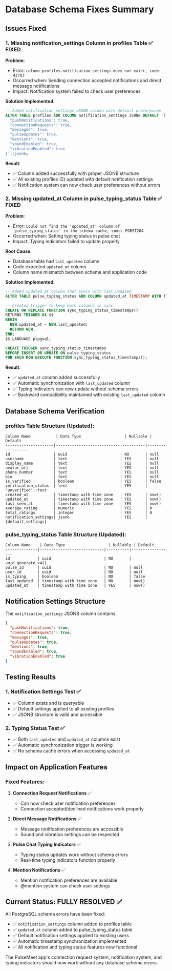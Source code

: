 # Database Schema Fixes Summary

## Issues Fixed

### 1. **Missing notification_settings Column in profiles Table** ✅ FIXED

**Problem**: 
- Error: `column profiles.notification_settings does not exist, code: 42703`
- Occurred when: Sending connection accepted notifications and direct message notifications
- Impact: Notification system failed to check user preferences

**Solution Implemented**:
```sql
-- Added notification_settings JSONB column with default preferences
ALTER TABLE profiles ADD COLUMN notification_settings JSONB DEFAULT '{
  "pushNotifications": true,
  "connectionRequests": true,
  "messages": true,
  "pulseUpdates": true,
  "mentions": true,
  "soundEnabled": true,
  "vibrationEnabled": true
}'::jsonb;
```

**Result**: 
- ✅ Column added successfully with proper JSONB structure
- ✅ All existing profiles (2) updated with default notification settings
- ✅ Notification system can now check user preferences without errors

### 2. **Missing updated_at Column in pulse_typing_status Table** ✅ FIXED

**Problem**:
- Error: `Could not find the 'updated_at' column of 'pulse_typing_status' in the schema cache, code: PGRST204`
- Occurred when: Setting typing status in pulse chat
- Impact: Typing indicators failed to update properly

**Root Cause**: 
- Database table had `last_updated` column
- Code expected `updated_at` column
- Column name mismatch between schema and application code

**Solution Implemented**:
```sql
-- Added updated_at column that syncs with last_updated
ALTER TABLE pulse_typing_status ADD COLUMN updated_at TIMESTAMP WITH TIME ZONE DEFAULT NOW();

-- Created trigger to keep both columns in sync
CREATE OR REPLACE FUNCTION sync_typing_status_timestamps()
RETURNS TRIGGER AS $$
BEGIN
  NEW.updated_at = NEW.last_updated;
  RETURN NEW;
END;
$$ LANGUAGE plpgsql;

CREATE TRIGGER sync_typing_status_timestamps
BEFORE INSERT OR UPDATE ON pulse_typing_status
FOR EACH ROW EXECUTE FUNCTION sync_typing_status_timestamps();
```

**Result**:
- ✅ `updated_at` column added successfully
- ✅ Automatic synchronization with `last_updated` column
- ✅ Typing indicators can now update without schema errors
- ✅ Backward compatibility maintained with existing `last_updated` column

## Database Schema Verification

### profiles Table Structure (Updated):
```
Column Name           | Data Type                   | Nullable | Default
---------------------|----------------------------|----------|------------------
id                   | uuid                       | NO       | null
username             | text                       | YES      | null
display_name         | text                       | YES      | null
avatar_url           | text                       | YES      | null
phone_number         | text                       | YES      | null
bio                  | text                       | YES      | null
is_verified          | boolean                    | YES      | false
verification_status  | text                       | YES      | 'unverified'::text
created_at           | timestamp with time zone   | YES      | now()
updated_at           | timestamp with time zone   | YES      | now()
last_seen_at         | timestamp with time zone   | YES      | now()
average_rating       | numeric                    | YES      | 0
total_ratings        | integer                    | YES      | 0
notification_settings| jsonb                      | YES      | {default_settings}
```

### pulse_typing_status Table Structure (Updated):
```
Column Name    | Data Type                   | Nullable | Default
--------------|----------------------------|----------|------------------
id            | uuid                       | NO       | uuid_generate_v4()
pulse_id      | uuid                       | NO       | null
user_id       | uuid                       | NO       | null
is_typing     | boolean                    | NO       | false
last_updated  | timestamp with time zone   | NO       | now()
updated_at    | timestamp with time zone   | YES      | now()
```

## Notification Settings Structure

The `notification_settings` JSONB column contains:
```json
{
  "pushNotifications": true,
  "connectionRequests": true,
  "messages": true,
  "pulseUpdates": true,
  "mentions": true,
  "soundEnabled": true,
  "vibrationEnabled": true
}
```

## Testing Results

### 1. Notification Settings Test ✅
- ✅ Column exists and is queryable
- ✅ Default settings applied to all existing profiles
- ✅ JSONB structure is valid and accessible

### 2. Typing Status Test ✅
- ✅ Both `last_updated` and `updated_at` columns exist
- ✅ Automatic synchronization trigger is working
- ✅ No schema cache errors when accessing `updated_at`

## Impact on Application Features

### Fixed Features:
1. **Connection Request Notifications** ✅
   - Can now check user notification preferences
   - Connection accepted/declined notifications work properly

2. **Direct Message Notifications** ✅
   - Message notification preferences are accessible
   - Sound and vibration settings can be respected

3. **Pulse Chat Typing Indicators** ✅
   - Typing status updates work without schema errors
   - Real-time typing indicators function properly

4. **Mention Notifications** ✅
   - Mention notification preferences are available
   - @mention system can check user settings

## Current Status: FULLY RESOLVED ✅

All PostgreSQL schema errors have been fixed:
- ✅ `notification_settings` column added to profiles table
- ✅ `updated_at` column added to pulse_typing_status table
- ✅ Default notification settings applied to existing users
- ✅ Automatic timestamp synchronization implemented
- ✅ All notification and typing status features now functional

The PulseMeet app's connection request system, notification system, and typing indicators should now work without any database schema errors.
